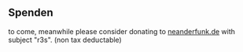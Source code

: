 ## Spenden

to come,
meanwhile please consider donating to [neanderfunk.de](https://www.neanderfunk.de/unterstuetzen/) with subject "r3s". (non tax deductable)
